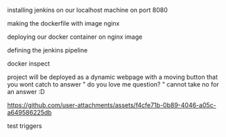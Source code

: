 installing jenkins on our localhost machine on port 8080

making the dockerfile with image nginx

deploying our docker container on nginx image

defining the jenkins  pipeline 

docker inspect <container id>

project will be deployed as a dynamic webpage with a moving button that you wont catch to answer " do you love me question? "
cannot take no for an answer :D

https://github.com/user-attachments/assets/f4cfe71b-0b89-4046-a05c-a649586225db

test triggers

